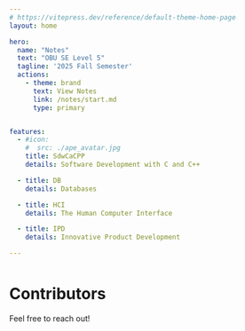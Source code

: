 ```yaml
---
# https://vitepress.dev/reference/default-theme-home-page
layout: home

hero:
  name: "Notes"
  text: "OBU SE Level 5"
  tagline: '2025 Fall Semester'
  actions:
    - theme: brand
      text: View Notes
      link: /notes/start.md
      type: primary


features:
  - #icon: 
    #  src: ./ape_avatar.jpg
    title: SdwCaCPP
    details: Software Development with C and C++

  - title: DB
    details: Databases

  - title: HCI
    details: The Human Computer Interface

  - title: IPD
    details: Innovative Product Development

---
```



<script setup>
import { VPTeamMembers } from 'vitepress/theme'

const members = [
  {
    avatar: 'https://github.com/thedignityofcoffee.png',
    name: 'thedignityofcoffee',
    title: 'Author',
    links: [
      { icon: 'github', link: 'https://github.com/thedignityofcoffee' },
    ]
  },
  {
    avatar: 'https://github.com/A-n-k-a.png',
    name: 'Anka',
    title: 'Contributor & Tech Support',
    links: [
      { icon: 'github', link: 'https://github.com/A-n-k-a' }
    ]
  }
]
</script>

<div style="margin-top: 3rem;"></div>

<div class="team-section">

<h1>Contributors</h1>

Feel free to reach out!

<VPTeamMembers size="small" :members="members" />

</div>
